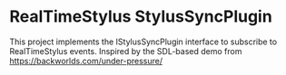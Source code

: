 # RealTimeStylus StylusSyncPlugin

This project implements the IStylusSyncPlugin interface to subscribe to
RealTimeStylus events. Inspired by the SDL-based demo from
https://backworlds.com/under-pressure/

